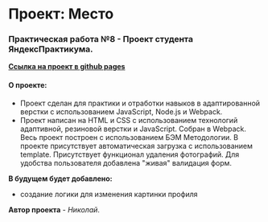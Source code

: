 # Проект: Место
### Практическая работа №8 - Проект студента ЯндексПрактикума.

**[Ссылка на проект в github pages](https://nickolausss.github.io/mesto/)**

#### О проекте:
* Проект сделан для практики и отработки навыков в адаптированной верстки с использованием JavaScript, Node.js и Webpack.
* Проект написан на HTML и CSS с использованием технологий адаптивной, резиновой верстки и JavaScript. Собран в Webpack. Весь проект построен с использованием БЭМ Методологии. В проекте присутствует автоматическая загрузка с использованием template. Присутствует функционал удаления фотографий. Для удобства пользователя добавлена "живая" валидация форм.

**В будущем будет добавлено:**
- создание логики для изменения картинки профиля

 **Автор проекта** - *Николай*.